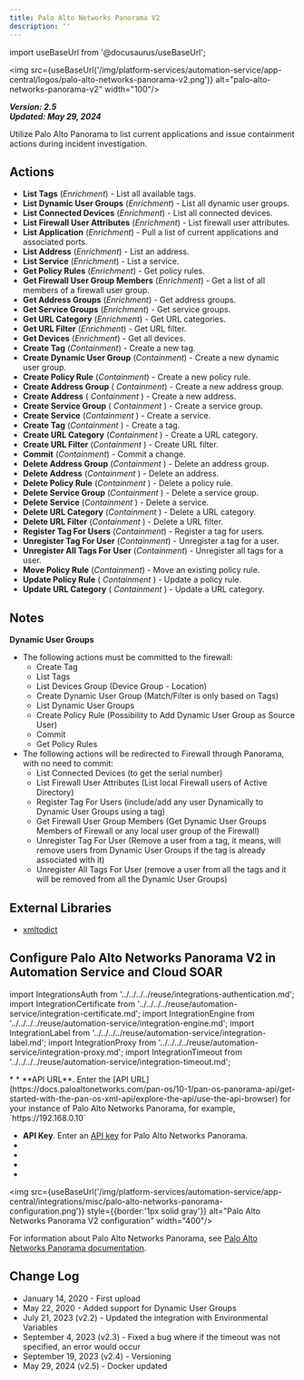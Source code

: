 ```yaml
---
title: Palo Alto Networks Panorama V2
description: ''
---
```

import useBaseUrl from '@docusaurus/useBaseUrl';

<img src={useBaseUrl('/img/platform-services/automation-service/app-central/logos/palo-alto-networks-panorama-v2.png')} alt="palo-alto-networks-panorama-v2" width="100"/>

***Version: 2.5  
Updated: May 29, 2024***

Utilize Palo Alto Panorama to list current applications and issue containment actions during incident investigation.

## Actions

* **List Tags** (*Enrichment*) - List all available tags.
* **List Dynamic User Groups** (*Enrichment*) - List all dynamic user groups.
* **List Connected Devices** (*Enrichment*) - List all connected devices.
* **List Firewall User Attributes** (*Enrichment*) - List firewall user attributes.
* **List Application** (*Enrichment*) - Pull a list of current applications and associated ports.
* **List Address** (*Enrichment*) - List an address.
* **List Service** (*Enrichment*) - List a service.
* **Get Policy Rules** (*Enrichment*) - Get policy rules.
* **Get Firewall User Group Members** (*Enrichment*) - Get a list of all members of a firewall user group.
* **Get Address Groups** (*Enrichment*) - Get address groups.
* **Get Service Groups** (*Enrichment*) - Get service groups.
* **Get URL Category** (*Enrichment*) - Get URL categories.
* **Get URL Filter** (*Enrichment*) - Get URL filter.
* **Get Devices** (*Enrichment*) - Get all devices.
* **Create Tag** (*Containment*) - Create a new tag.
* **Create Dynamic User Group** (*Containment*) - Create a new dynamic user group.
* **Create Policy Rule** (*Containment*) - Create a new policy rule.
* **Create Address Group** ( *Containment*) - Create a new address group.
* **Create Address** ( *Containment* ) - Create a new address.
* **Create Service Group** ( *Containment* ) - Create a service group.
* **Create Service** (*Containment* ) - Create a service.
* **Create Tag** (*Containment* ) - Create a tag.
* **Create URL Category** (*Containment* ) - Create a URL category.
* **Create URL Filter** (*Containment* ) - Create URL filter.
* **Commit** (*Containment*) - Commit a change.
* **Delete Address Group** (*Containment* ) - Delete an address group.
* **Delete Address** (*Containment* ) - Delete an address.
* **Delete Policy Rule** (*Containment* ) - Delete a policy rule.
* **Delete Service Group** (*Containment* ) - Delete a service group.
* **Delete Service** (*Containment* ) - Delete a service.
* **Delete URL Category** (*Containment* ) - Delete a URL category.
* **Delete URL Filter** (*Containment* ) - Delete a URL filter.
* **Register Tag For Users** (*Containment*) - Register a tag for users.
* **Unregister Tag For User** (*Containment*) - Unregister a tag for a user.
* **Unregister All Tags For User** (*Containment*) - Unregister all tags for a user.
* **Move Policy Rule** (*Containment*) - Move an existing policy rule.
* **Update Policy Rule** ( *Containment* ) - Update a policy rule.
* **Update URL Category** ( *Containment* ) - Update a URL category.

## Notes

**Dynamic User Groups**

* The following actions must be committed to the firewall:
	+ Create Tag
	+ List Tags
	+ List Devices Group (Device Group - Location)
	+ Create Dynamic User Group (Match/Filter is only based on Tags)
	+ List Dynamic User Groups
	+ Create Policy Rule (Possibility to Add Dynamic User Group as Source User)
	+ Commit
	+ Get Policy Rules
* The following actions will be redirected to Firewall through Panorama, with no need to commit:
	+ List Connected Devices (to get the serial number)
	+ List Firewall User Attributes (List local Firewall users of Active Directory)
	+ Register Tag For Users (include/add any user Dynamically to Dynamic User Groups using a tag)
	+ Get Firewall User Group Members (Get Dynamic User Groups Members of Firewall or any local user group of the Firewall)
	+ Unregister Tag For User (Remove a user from a tag, it means, will remove users from Dynamic User Groups if the tag is already associated with it)
	+ Unregister All Tags For User (remove a user from all the tags and it will be removed from all the Dynamic User Groups)

## External Libraries

* [xmltodict](https://github.com/martinblech/xmltodict)

## Configure Palo Alto Networks Panorama V2 in Automation Service and Cloud SOAR

import IntegrationsAuth from '../../../../reuse/integrations-authentication.md';
import IntegrationCertificate from '../../../../reuse/automation-service/integration-certificate.md';
import IntegrationEngine from '../../../../reuse/automation-service/integration-engine.md';
import IntegrationLabel from '../../../../reuse/automation-service/integration-label.md';
import IntegrationProxy from '../../../../reuse/automation-service/integration-proxy.md';
import IntegrationTimeout from '../../../../reuse/automation-service/integration-timeout.md';

<IntegrationsAuth/>
* <IntegrationLabel/>
* **API URL**. Enter the [API URL](https://docs.paloaltonetworks.com/pan-os/10-1/pan-os-panorama-api/get-started-with-the-pan-os-xml-api/explore-the-api/use-the-api-browser) for your instance of Palo Alto Networks Panorama, for example, `https://192.168.0.10`

* **API Key**. Enter an [API key](https://docs.paloaltonetworks.com/pan-os/10-1/pan-os-panorama-api/get-started-with-the-pan-os-xml-api/get-your-api-key#idca192ed7-45df-4992-a0f7-41ebe94fbdac) for Palo Alto Networks Panorama.
* <IntegrationTimeout/>
* <IntegrationCertificate/>
* <IntegrationEngine/>
* <IntegrationProxy/>

<img src={useBaseUrl('/img/platform-services/automation-service/app-central/integrations/misc/palo-alto-networks-panorama-configuration.png')} style={{border:'1px solid gray'}} alt="Palo Alto Networks Panorama V2 configuration" width="400"/>

For information about Palo Alto Networks Panorama, see [Palo Alto Networks Panorama documentation](https://docs.paloaltonetworks.com/panorama).

## Change Log

* January 14, 2020 - First upload
* May 22, 2020 - Added support for Dynamic User Groups
* July 21, 2023 (v2.2) - Updated the integration with Environmental Variables
* September 4, 2023 (v2.3) - Fixed a bug where if the timeout was not specified, an error would occur
* September 19, 2023 (v2.4) - Versioning
* May 29, 2024 (v2.5) - Docker updated
